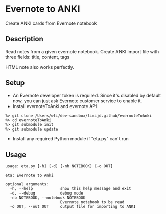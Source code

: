 # Evernote to ANKI

Create ANKI cards from Evernote notebook

## Description

Read notes from a given evernote notebook. Create ANKI import file with three fields: title, content, tags

HTML note also works perfectly.

## Setup

* An Evernote developer token is required. Since it's disabled by default now, you can just ask Evernote customer service to enable it.
* Install evernoteToAnki and evernote API

```
%> git clone /Users/wli/dev-sandbox/limijd.github/evernoteToAnki
%> cd evernoteToAnki
%> git submodule init
%> git submodule update
```

* Install any required Python module if "eta.py" can't run

## Usage

```
usage: eta.py [-h] [-d] [-nb NOTEBOOK] [-o OUT]

eta: Evernote to Anki

optional arguments:
  -h, --help            show this help message and exit
  -d, --debug           debug mode
  -nb NOTEBOOK, --notebook NOTEBOOK
                        Evernote notebook to be read
  -o OUT, --out OUT     output file for importing to ANKI
```
